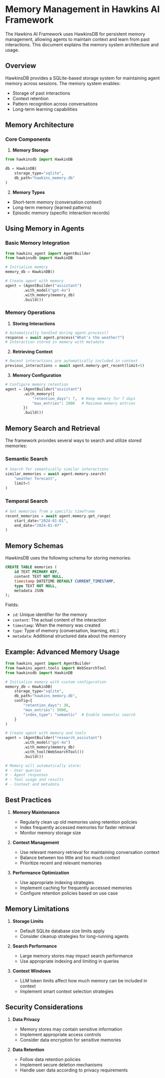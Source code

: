 # Memory Management in Hawkins AI Framework

The Hawkins AI Framework uses HawkinsDB for persistent memory management, allowing agents to maintain context and learn from past interactions. This document explains the memory system architecture and usage.

## Overview

HawkinsDB provides a SQLite-based storage system for maintaining agent memory across sessions. The memory system enables:
- Storage of past interactions
- Context retention
- Pattern recognition across conversations
- Long-term learning capabilities

## Memory Architecture

### Core Components

1. **Memory Storage**
```python
from hawkinsdb import HawkinDB

db = HawkinDB(
    storage_type="sqlite",
    db_path="hawkins_memory.db"
)
```

2. **Memory Types**
- Short-term memory (conversation context)
- Long-term memory (learned patterns)
- Episodic memory (specific interaction records)

## Using Memory in Agents

### Basic Memory Integration

```python
from hawkins_agent import AgentBuilder
from hawkinsdb import HawkinDB

# Initialize memory
memory_db = HawkinDB()

# Create agent with memory
agent = (AgentBuilder("assistant")
        .with_model("gpt-4o")
        .with_memory(memory_db)
        .build())
```

### Memory Operations

1. **Storing Interactions**
```python
# Automatically handled during agent.process()
response = await agent.process("What's the weather?")
# Interaction stored in memory with metadata
```

2. **Retrieving Context**
```python
# Recent interactions are automatically included in context
previous_interactions = await agent.memory.get_recent(limit=5)
```

3. **Memory Configuration**
```python
# Configure memory retention
agent = (AgentBuilder("assistant")
        .with_memory({
            "retention_days": 7,  # Keep memory for 7 days
            "max_entries": 1000   # Maximum memory entries
        })
        .build())
```

## Memory Search and Retrieval

The framework provides several ways to search and utilize stored memories:

### Semantic Search
```python
# Search for semantically similar interactions
similar_memories = await agent.memory.search(
    "weather forecast",
    limit=5
)
```

### Temporal Search
```python
# Get memories from a specific timeframe
recent_memories = await agent.memory.get_range(
    start_date="2024-01-01",
    end_date="2024-01-07"
)
```

## Memory Schemas

HawkinsDB uses the following schema for storing memories:

```sql
CREATE TABLE memories (
    id TEXT PRIMARY KEY,
    content TEXT NOT NULL,
    timestamp DATETIME DEFAULT CURRENT_TIMESTAMP,
    type TEXT NOT NULL,
    metadata JSON
);
```

Fields:
- `id`: Unique identifier for the memory
- `content`: The actual content of the interaction
- `timestamp`: When the memory was created
- `type`: Type of memory (conversation, learning, etc.)
- `metadata`: Additional structured data about the memory

## Example: Advanced Memory Usage

```python
from hawkins_agent import AgentBuilder
from hawkins_agent.tools import WebSearchTool
from hawkinsdb import HawkinDB

# Initialize memory with custom configuration
memory_db = HawkinDB(
    storage_type="sqlite",
    db_path="hawkins_memory.db",
    config={
        "retention_days": 30,
        "max_entries": 5000,
        "index_type": "semantic"  # Enable semantic search
    }
)

# Create agent with memory and tools
agent = (AgentBuilder("research_assistant")
        .with_model("gpt-4o")
        .with_memory(memory_db)
        .with_tool(WebSearchTool())
        .build())

# Memory will automatically store:
# - User queries
# - Agent responses
# - Tool usage and results
# - Context and metadata
```

## Best Practices

1. **Memory Maintenance**
   - Regularly clean up old memories using retention policies
   - Index frequently accessed memories for faster retrieval
   - Monitor memory storage size

2. **Context Management**
   - Use relevant memory retrieval for maintaining conversation context
   - Balance between too little and too much context
   - Prioritize recent and relevant memories

3. **Performance Optimization**
   - Use appropriate indexing strategies
   - Implement caching for frequently accessed memories
   - Configure retention policies based on use case

## Memory Limitations

1. **Storage Limits**
   - Default SQLite database size limits apply
   - Consider cleanup strategies for long-running agents

2. **Search Performance**
   - Large memory stores may impact search performance
   - Use appropriate indexing and limiting in queries

3. **Context Windows**
   - LLM token limits affect how much memory can be included in context
   - Implement smart context selection strategies

## Security Considerations

1. **Data Privacy**
   - Memory stores may contain sensitive information
   - Implement appropriate access controls
   - Consider data encryption for sensitive memories

2. **Data Retention**
   - Follow data retention policies
   - Implement secure deletion mechanisms
   - Handle user data according to privacy requirements
